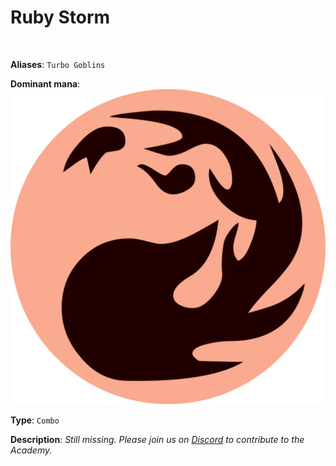 <!-- This page is automatically generated by Myr: do not update it manually. -->
<!-- Changes directly applied here will be lost. -->
<!-- If you plan to update this page, please update the template at https://github.com/Pauperformance/pauperformance-bot -->
<!-- Templates can be found under pauperformance-bot/resources/templates/ -->
# Ruby Storm
<br/>

**Aliases**: `Turbo Goblins`


**Dominant mana**: <img src="../resources/images/mana/R.png" class="dominant-mana-icon"/>

**Type**: `Combo`

**Description**: _Still missing. Please join us on [Discord](https://discord.gg/fYQbpjjkQ3) to contribute to the Academy._











